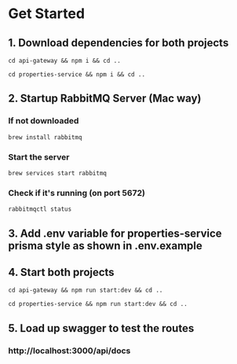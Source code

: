 # Get Started

## 1. Download dependencies for both projects

```
cd api-gateway && npm i && cd ..
```

```
cd properties-service && npm i && cd ..
```

## 2. Startup RabbitMQ Server (Mac way)

### If not downloaded
```
brew install rabbitmq
```
### Start the server
```
brew services start rabbitmq
```

### Check if it's running (on port 5672)
```
rabbitmqctl status
```

## 3. Add .env variable for properties-service prisma style as shown in .env.example

## 4. Start both projects
```
cd api-gateway && npm run start:dev && cd ..
```
```
cd properties-service && npm run start:dev && cd ..
```

## 5. Load up swagger to test the routes
### http://localhost:3000/api/docs


